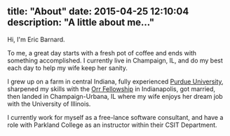 title: "About"
date: 2015-04-25 12:10:04
description: "A little about me..."
---

Hi, I'm Eric Barnard.

To me, a great day starts with a fresh pot of coffee and ends with something accomplished. I currently live in Champaign, IL, and do my best each day to help my wife keep her sanity.

I grew up on a farm in central Indiana, fully experienced [Purdue University](https://www.purdue.edu/), sharpened my skills with the [Orr Fellowship](http://orrfellowship.org/) in Indianapolis, got married, then landed in Champaign-Urbana, IL where my wife enjoys her dream job with the University of Illinois.

I currently work for myself as a free-lance software consultant, and have a role with Parkland College as an instructor within their CSIT Department.